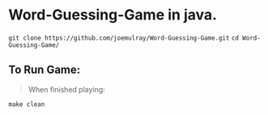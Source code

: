 # Word-Guessing-Game in java.

```git clone https://github.com/joemulray/Word-Guessing-Game.git```
```cd Word-Guessing-Game/```

## To Run Game:


> When finished playing:

```
make clean
```

